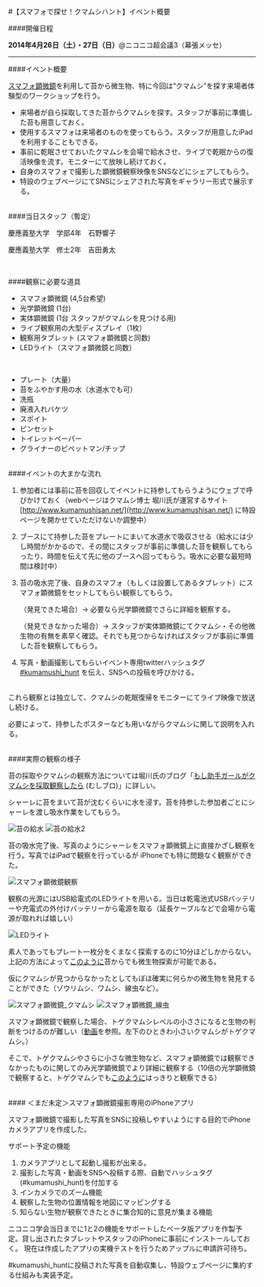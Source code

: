 #【スマフォで探せ！クマムシハント】イベント概要

####開催日程

**2014年4月26日（土）・27日（日）**@ニコニコ超会議3（幕張メッセ）

---

####イベント概要

[スマフォ顕微鏡](http://leye.jp/)を利用して苔から微生物、特に今回は”クマムシ”を探す来場者体験型のワークショップを行う。

* 来場者が自ら採取してきた苔からクマムシを探す。スタッフが事前に準備した苔も用意しておく。
* 使用するスマフォは来場者のものを使ってもらう。スタッフが用意したiPadを利用することもできる。
* 事前に乾眠させておいたクマムシを会場で給水させ、ライブで乾眠からの復活映像を流す。モニターにて放映し続けておく。
* 自身のスマフォで撮影した顕微鏡観察映像をSNSなどにシェアしてもらう。
* 特設のウェブページにてSNSにシェアされた写真をギャラリー形式で展示する。

<br>
####当日スタッフ（暫定）

慶應義塾大学　学部4年　石野響子

慶應義塾大学　修士2年　吉田勇太

<br>

####観察に必要な道具

* スマフォ顕微鏡 (4,5台希望)
* 光学顕微鏡 (1台)
* 実体顕微鏡 (1台 スタッフがクマムシを見つける用)
* ライブ観察用の大型ディスプレイ（1枚）
* 観察用タブレット (スマフォ顕微鏡と同数)
* LEDライト（スマフォ顕微鏡と同数）

<br>

* プレート（大量）
* 苔をふやかす用の水（水道水でも可）
* 洗瓶
* 廃液入れバケツ
* スポイト
* ピンセット
* トイレットペーパー
* グライナーのピペットマン/チップ


<br>
####イベントの大まかな流れ

1. 参加者には事前に苔を回収してイベントに持参してもらうようにウェブで呼びかけておく（webページはクマムシ博士 堀川氏が運営するサイト [http://www.kumamushisan.net/](http://www.kumamushisan.net/) に特設ページを開かせていただけないか調整中） 
2. ブースにて持参した苔をプレートにまいて水道水で吸収させる（給水には少し時間がかかるので、その間にスタッフが事前に準備した苔を観察してもらったり、時間を伝えて先に他のブースへ回ってもらう。吸水に必要な最短時間は検討中）
4. 苔の吸水完了後、自身のスマフォ（もしくは設置してあるタブレット）にスマフォ顕微鏡をセットしてもらい観察してもらう。
    
    （発見できた場合）→ 必要なら光学顕微鏡でさらに詳細を観察する。
    
	（発見できなかった場合）→ スタッフが実体顕微鏡にてクマムシ・その他微生物の有無を素早く確認。それでも見つからなければスタッフが事前に準備した苔を観察してもらう。

5. 写真・動画撮影してもらいイベント専用twitterハッシュタグ [#kumamushi_hunt](https://twitter.com/search?q=%23kumamushi_hunt&src=typd&f=realtime) を伝え、SNSへの投稿を呼びかける。

<br>
これら観察とは独立して、クマムシの乾眠復帰をモニターにてライブ映像で放送し続ける。

必要によって、持参したポスターなども用いながらクマムシに関して説明を入れる。


<br>
####実際の観察の様子

苔の採取やクマムシの観察方法については堀川氏のブログ「[もし助手ガールがクマムシを採取観察したら](http://horikawad.hatenadiary.com/entry/20110527/1306456375) (むしブロ)」に詳しい。

シャーレに苔をまいて苔が沈むくらいに水を浸す。苔を持参した参加者ごとにシャーレを渡し吸水作業をしてもらう。

![苔の給水](https://dl.dropboxusercontent.com/u/19203409/%E5%86%99%E7%9C%9F%20H26-04-12%2022%2027%2027.jpg)
![苔の給水2](https://dl.dropboxusercontent.com/u/19203409/%E5%86%99%E7%9C%9F%20H26-04-12%2022%2027%2049.jpg)

苔の吸水完了後、写真のようにシャーレをスマフォ顕微鏡上に直接かざし観察を行う。写真ではiPadで観察を行っているが iPhoneでも特に問題なく観察ができた。

![スマフォ顕微鏡観察](https://dl.dropboxusercontent.com/u/19203409/%E5%86%99%E7%9C%9F%20H26-04-12%200%2002%2015.jpg)

観察の光源にはUSB給電式のLEDライトを用いる。当日は乾電池式USBバッテリーや充電式の外付けバッテリーから電源を取る（延長ケーブルなどで会場から電源が取れれば嬉しい）

![LEDライト](https://dl.dropboxusercontent.com/u/19203409/%E5%86%99%E7%9C%9F%202014-04-13%2019%2041%2048.jpg)

素人であってもプレート一枚分をくまなく探索するのに10分ほどしかからない。上記の方法によって[このように](https://www.youtube.com/watch?v=X8SuoBotXZQ&feature=youtu.be)苔からでも微生物探索が可能である。

仮にクマムシが見つからなかったとしてもぼほ確実に何らかの微生物を発見することができた（ゾウリムシ、ワムシ、線虫など）。

![スマフォ顕微鏡_クマムシ](https://dl.dropboxusercontent.com/u/19203409/%E5%86%99%E7%9C%9F%20H26-04-13%200%2004%2056.jpg)
![スマフォ顕微鏡_線虫](https://dl.dropboxusercontent.com/u/19203409/%E5%86%99%E7%9C%9F%20H26-04-12%2023%2024%2027.jpg)


スマフォ顕微鏡で観察した場合、トゲクマムシレベルの小ささになると生物の判断をつけるのが難しい（[動画](https://www.youtube.com/watch?v=A6LwIamnkM8&feature=youtu.be)を参照。左下のひときわ小さいクマムシがトゲクマムシ。）

そこで、トゲクマムシやさらに小さな微生物など、スマフォ顕微鏡では観察できなかったものに関してのみ光学顕微鏡でより詳細に観察する（10倍の光学顕微鏡で観察すると、トゲクマムシでも[このように](https://www.youtube.com/watch?v=alyPfomxMmo)はっきりと観察できる）

<br>
#### ＜まだ未定＞スマフォ顕微鏡撮影専用のiPhoneアプリ

スマフォ顕微鏡で撮影した写真をSNSに投稿しやすいようにする目的でiPhoneカメラアプリを作成した。

サポート予定の機能

1. カメラアプリとして起動し撮影が出来る。
1. 撮影した写真・動画をSNSへ投稿する際、自動でハッシュタグ(#kumamushi_hunt)を付加する
1. インカメラでのズーム機能
1. 観察した生物の位置情報を地図にマッピングする
1. 知らない生物が観察できたときに集合知的に意見が集まる機能

ニコニコ学会当日までに1と2の機能をサポートしたベータ版アプリを作製予定。貸し出されたタブレットやスタッフのiPhoneに事前にインストールしておく。
現在は作成したアプリの実機テストを行うためアップルに申請許可待ち。

\#kumamushi_huntに投稿された写真を自動収集し、特設ウェブページに集約する仕組みも実装予定。
